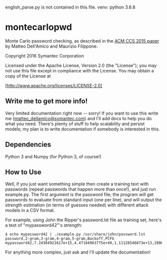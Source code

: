 english_parse.py is not contained in this file.
venv: python 3.6.8

# montecarlopwd

Monte Carlo password checking, as described in the
[ACM CCS 2015 paper](http://www.eurecom.fr/~filippon/Publications/ccs15.pdf)
by Matteo Dell'Amico and Maurizio Filippone.

Copyright 2016 Symantec Corporation

Licensed under the Apache License, Version 2.0 (the "License");
you may not use this file except in compliance with the License.
You may obtain a copy of the License at

[http://www.apache.org/licenses/LICENSE-2.0]

## Write me to get more info!

Very limited documentation right now -- sorry!  If you want to use
this write me (matteo_dellamico@symantec.com) and I'll add docs to
help you do what you need. There's plenty of stuff to help scalability
and persist models; my plan is to write documentation if somebody is
interested in this.

## Dependencies

Python 3 and Numpy (for Python 3, of course!)

## How to Use

Well, if you just want something simple then create a training text
with passwords (repeat passwords that happen more than once!), and
just run example.py. The first argument is the password file; the
program will get passwords to evaluate from standard input (one per
line), and will output the strength estimation (in terms of guesses
needed) with different attack models in a CSV format.

For example, using John the Ripper's password.lst file as training
set, here's a test of "mypassword42"'s strength:

```
$ echo mypassword42 | ./example.py /usr/share/john/password.lst  
password,2-gram,3-gram,4-gram,5-gram,Backoff,PCFG
mypassword42,7.24304921617e+15,4.47184963775e+49,1.11128546873e+13,2806031917.0,7.95632951796e+13,4.09424936607e+36
```

For anything more complex, just ask and I'll update the documentation!
